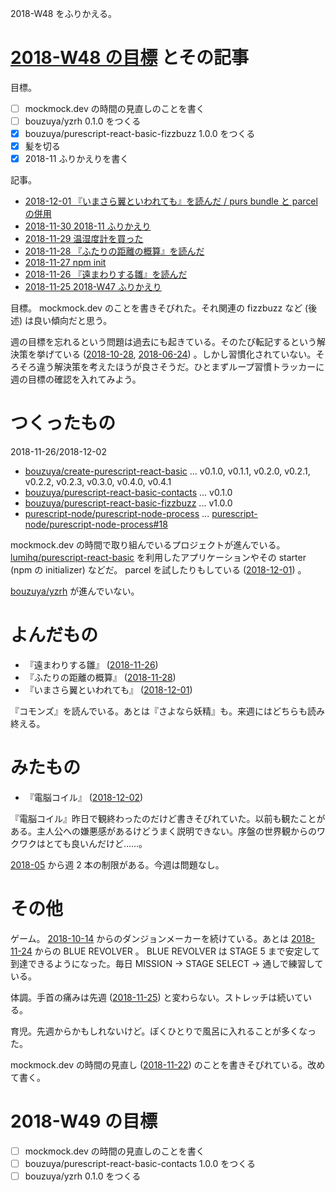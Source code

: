 2018-W48 をふりかえる。

# [2018-W48 の目標][2018-11-25] とその記事

目標。

- [ ] mockmock.dev の時間の見直しのことを書く
- [ ] bouzuya/yzrh 0.1.0 をつくる
- [x] bouzuya/purescript-react-basic-fizzbuzz 1.0.0 をつくる
- [x] 髪を切る
- [x] 2018-11 ふりかえりを書く

記事。

- [2018-12-01 『いまさら翼といわれても』を読んだ / purs bundle と parcel の併用][2018-12-01]
- [2018-11-30 2018-11 ふりかえり][2018-11-30]
- [2018-11-29 温湿度計を買った][2018-11-29]
- [2018-11-28 『ふたりの距離の概算』を読んだ][2018-11-28]
- [2018-11-27 npm init <initializer>][2018-11-27]
- [2018-11-26 『遠まわりする雛』を読んだ][2018-11-26]
- [2018-11-25 2018-W47 ふりかえり][2018-11-25]

目標。 mockmock.dev のことを書きそびれた。それ関連の fizzbuzz など (後述) は良い傾向だと思う。

週の目標を忘れるという問題は過去にも起きている。そのたび転記するという解決策を挙げている ([2018-10-28][], [2018-06-24][]) 。しかし習慣化されていない。そろそろ違う解決策を考えたほうが良さそうだ。ひとまずループ習慣トラッカーに週の目標の確認を入れてみよう。

# つくったもの

2018-11-26/2018-12-02

- [bouzuya/create-purescript-react-basic][] ... v0.1.0, v0.1.1, v0.2.0, v0.2.1, v0.2.2, v0.2.3, v0.3.0, v0.4.0, v0.4.1
- [bouzuya/purescript-react-basic-contacts][] ... v0.1.0
- [bouzuya/purescript-react-basic-fizzbuzz][] ... v1.0.0
- [purescript-node/purescript-node-process][] ... [purescript-node/purescript-node-process#18][]

mockmock.dev の時間で取り組んでいるプロジェクトが進んでいる。 [lumihq/purescript-react-basic][] を利用したアプリケーションやその starter (npm の initializer) などだ。 parcel を試したりもしている ([2018-12-01][]) 。

[bouzuya/yzrh][] が進んでいない。

# よんだもの

- 『遠まわりする雛』 ([2018-11-26][])
- 『ふたりの距離の概算』 ([2018-11-28][])
- 『いまさら翼といわれても』 ([2018-12-01][])

『コモンズ』を読んでいる。あとは『さよなら妖精』も。来週にはどちらも読み終える。

# みたもの

- 『電脳コイル』 ([2018-12-02][])

『電脳コイル』昨日で観終わったのだけど書きそびれていた。以前も観たことがある。主人公への嫌悪感があるけどうまく説明できない。序盤の世界観からのワクワクはとても良いんだけど……。

[2018-05][2018-04-30] から週 2 本の制限がある。今週は問題なし。

# その他

ゲーム。 [2018-10-14][] からのダンジョンメーカーを続けている。あとは [2018-11-24][] からの BLUE REVOLVER 。 BLUE REVOLVER は STAGE 5 まで安定して到達できるようになった。毎日 MISSION → STAGE SELECT → 通しで練習している。

体調。手首の痛みは先週 ([2018-11-25][]) と変わらない。ストレッチは続いている。

育児。先週からかもしれないけど。ぼくひとりで風呂に入れることが多くなった。

mockmock.dev の時間の見直し ([2018-11-22][]) のことを書きそびれている。改めて書く。

# 2018-W49 の目標

- [ ] mockmock.dev の時間の見直しのことを書く
- [ ] bouzuya/purescript-react-basic-contacts 1.0.0 をつくる
- [ ] bouzuya/yzrh 0.1.0 をつくる

[2018-04-30]: https://blog.bouzuya.net/2018/04/30/
[2018-06-24]: https://blog.bouzuya.net/2018/06/24/
[2018-10-14]: https://blog.bouzuya.net/2018/10/14/
[2018-10-28]: https://blog.bouzuya.net/2018/10/28/
[2018-11-22]: https://blog.bouzuya.net/2018/11/22/
[2018-11-24]: https://blog.bouzuya.net/2018/11/24/
[2018-11-25]: https://blog.bouzuya.net/2018/11/25/
[2018-11-26]: https://blog.bouzuya.net/2018/11/26/
[2018-11-27]: https://blog.bouzuya.net/2018/11/27/
[2018-11-28]: https://blog.bouzuya.net/2018/11/28/
[2018-11-29]: https://blog.bouzuya.net/2018/11/29/
[2018-11-30]: https://blog.bouzuya.net/2018/11/30/
[2018-12-01]: https://blog.bouzuya.net/2018/12/01/
[2018-12-02]: https://blog.bouzuya.net/2018/12/02/
[bouzuya/create-purescript-react-basic]: https://github.com/bouzuya/create-purescript-react-basic
[bouzuya/purescript-react-basic-contacts]: https://github.com/bouzuya/purescript-react-basic-contacts
[bouzuya/purescript-react-basic-fizzbuzz]: https://github.com/bouzuya/purescript-react-basic-fizzbuzz
[bouzuya/yzrh]: https://github.com/bouzuya/yzrh
[lumihq/purescript-react-basic]: https://github.com/lumihq/purescript-react-basic
[purescript-node/purescript-node-process]: https://github.com/purescript-node/purescript-node-process
[purescript-node/purescript-node-process#18]: https://github.com/purescript-node/purescript-node-process/issues/18
